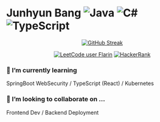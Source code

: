 <!--
**bindingflare/bindingflare** is a ✨ _special_ ✨ repository because its `README.md` (this file) appears on your GitHub profile.

Here are some ideas to get you started:

- 🔭 I’m currently working on ...
- 🌱 I’m currently learning ...
- 👯 I’m looking to collaborate on ...
- 🤔 I’m looking for help with ...
- 💬 Ask me about ...
- 📫 How to reach me: ...
- 😄 Pronouns: ...
- ⚡ Fun fact: ...
-->
# Junhyun Bang <img alt="Java" src="https://img.shields.io/badge/java-%23ED8B00.svg?style=for-the-badge&logo=openjdk&logoColor=white"> <img alt="C#" src="https://img.shields.io/badge/c%23-%23239120.svg?style=for-the-badge&logo=csharp&logoColor=white"> <img alt="TypeScript" src="https://img.shields.io/badge/typescript-%23007ACC.svg?style=for-the-badge&logo=typescript&logoColor=white">

<p align="center">
  <a href="https://git.io/streak-stats"><img src="https://streak-stats.demolab.com?user=bindingflare&mode=weekly" alt="GitHub Streak" /></a>
</p>

<p align="center">
  <a href="https://leetcode.com/Flarin/"><img alt="LeetCode user Flarin" src="https://img.shields.io/badge/dynamic/json?style=for-the-badge&labelColor=black&color=%23ffa116&label=Solved&query=solvedOverTotal&url=https%3A%2F%2Fleetcode-badge.vercel.app%2Fapi%2Fusers%2FFlarin&logo=leetcode&logoColor=yellow"></a>
  <a href="https://www.hackerrank.com/bangjunhyun2001"><img alt="HackerRank" src="https://img.shields.io/badge/-Hackerrank-2EC866?style=for-the-badge&logo=HackerRank&logoColor=white"></a>
</p>

### 🌱 I’m currently learning
SpringBoot WebSecurity / TypeScript (React) / Kubernetes

### 👯 I’m looking to collaborate on ...
Frontend Dev / Backend Deployment
